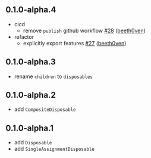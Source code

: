 ## 0.1.0-alpha.4

- cicd 
  - remove `publish` github workflow [\#28](https://github.com/LoveCommunity/disposal.dart/pull/28) ([beeth0ven](https://github.com/beeth0ven))
- refactor 
  - explicitly export features [\#27](https://github.com/LoveCommunity/disposal.dart/pull/27) ([beeth0ven](https://github.com/beeth0ven))

## 0.1.0-alpha.3

* rename `children` to `disposables`

## 0.1.0-alpha.2

* add `CompositeDisposable`

## 0.1.0-alpha.1

* add `Disposable`
* add `SingleAssignmentDisposable`

